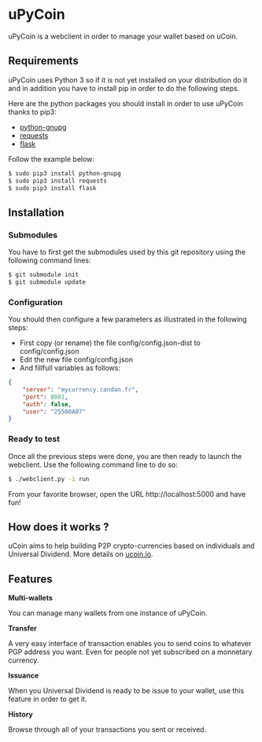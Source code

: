 # uPyCoin

uPyCoin is a webclient in order to manage your wallet based on uCoin.

## Requirements

uPyCoin uses Python 3 so if it is not yet installed on your distribution do it and in addition you have to install pip in order to do the following steps.

Here are the python packages you should install in order to use uPyCoin thanks to pip3:

 * [python-gnupg](http://pythonhosted.org/python-gnupg/)
 * [requests](http://python-requests.org/)
 * [flask](flask.pocoo.org)

Follow the example below:

```bash
$ sudo pip3 install python-gnupg
$ sudo pip3 install requests
$ sudo pip3 install flask
```

## Installation

### Submodules

You have to first get the submodules used by this git repository using the following command lines:

```bash
$ git submodule init
$ git submodule update
```

### Configuration

You should then configure a few parameters as illustrated in the following steps:

* First copy (or rename) the file config/config.json-dist to config/config.json
* Edit the new file config/config.json
* And fillfull variables as follows:
```json
{
    "server": "mycurrency.candan.fr",
    "port": 8081,
    "auth": false,
    "user": "25500A07"
}
```

### Ready to test

Once all the previous steps were done, you are then ready to launch the webclient. Use the following command line to do so:

```bash
$ ./webclient.py -i run
```

From your favorite browser, open the URL http://localhost:5000 and have fun!

## How does it works ?

uCoin aims to help building P2P crypto-currencies based on individuals and Universal Dividend. More details on [ucoin.io](http://ucoin.io).

## Features

**Multi-wallets**

You can manage many wallets from one instance of uPyCoin.

**Transfer**

A very easy interface of transaction enables you to send coins to whatever PGP address you want. Even for people not yet subscribed on a monnetary currency.

**Issuance**

When you Universal Dividend is ready to be issue to your wallet, use this feature in order to get it.

**History**

Browse through all of your transactions you sent or received.
